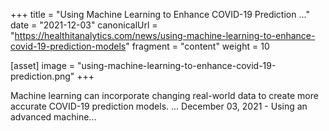 +++
title = "Using Machine Learning to Enhance COVID-19 Prediction ..."
date = "2021-12-03"
canonicalUrl = "https://healthitanalytics.com/news/using-machine-learning-to-enhance-covid-19-prediction-models"
fragment = "content"
weight = 10

[asset]
    image = "using-machine-learning-to-enhance-covid-19-prediction.png"
+++

Machine learning can incorporate changing real-world data to create more 
accurate COVID-19 prediction models. ... December 03, 2021 - Using an 
advanced machine...
